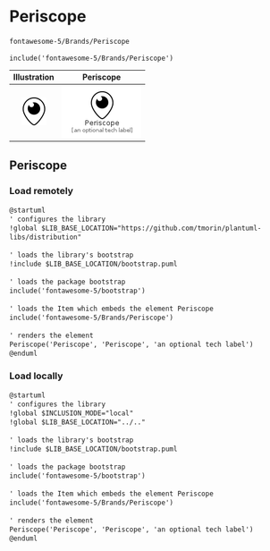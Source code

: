 # Periscope


```text
fontawesome-5/Brands/Periscope
```

```text
include('fontawesome-5/Brands/Periscope')
```



| Illustration | Periscope |
| :---: | :---: |
| ![illustration for Illustration](../../fontawesome-5/Brands/Periscope.png) | ![illustration for Periscope](../../fontawesome-5/Brands/Periscope.Local.png) |




## Periscope

### Load remotely
```plantuml
@startuml
' configures the library
!global $LIB_BASE_LOCATION="https://github.com/tmorin/plantuml-libs/distribution"

' loads the library's bootstrap
!include $LIB_BASE_LOCATION/bootstrap.puml

' loads the package bootstrap
include('fontawesome-5/bootstrap')

' loads the Item which embeds the element Periscope
include('fontawesome-5/Brands/Periscope')

' renders the element
Periscope('Periscope', 'Periscope', 'an optional tech label')
@enduml
```

### Load locally
```plantuml
@startuml
' configures the library
!global $INCLUSION_MODE="local"
!global $LIB_BASE_LOCATION="../.."

' loads the library's bootstrap
!include $LIB_BASE_LOCATION/bootstrap.puml

' loads the package bootstrap
include('fontawesome-5/bootstrap')

' loads the Item which embeds the element Periscope
include('fontawesome-5/Brands/Periscope')

' renders the element
Periscope('Periscope', 'Periscope', 'an optional tech label')
@enduml
```

